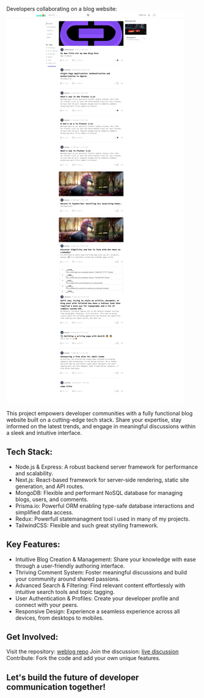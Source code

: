 Developers collaborating on a blog website: ![](/preview_image.jpeg)

This project empowers developer communities with a fully functional blog website built on a cutting-edge tech stack. Share your expertise, stay informed on the latest trends, and engage in meaningful discussions within a sleek and intuitive interface.

## Tech Stack:
- Node.js & Express: A robust backend server framework for performance and scalability.
- Next.js: React-based framework for server-side rendering, static site generation, and API routes.
- MongoDB: Flexible and performant NoSQL database for managing blogs, users, and comments.
- Prisma.io: Powerful ORM enabling type-safe database interactions and simplified data access.
- Redux: Powerfull statemanagment tool i used in many of my projects.
- TailwindCSS: Flexible and such great styiling framework.

## Key Features:
- Intuitive Blog Creation & Management: Share your knowledge with ease through a user-friendly authoring interface.
- Thriving Comment System: Foster meaningful discussions and build your community around shared passions.
- Advanced Search & Filtering: Find relevant content effortlessly with intuitive search tools and topic tagging.
- User Authentication & Profiles: Create your developer profile and connect with your peers.
- Responsive Design: Experience a seamless experience across all devices, from desktops to mobiles.

## Get Involved:
Visit the repository: [weblog repo](https://github.com/ahsoj/weblog-cl)
Join the discussion: [live discussion](https://www.weblog.dev/popular)
Contribute: Fork the code and add your own unique features.
## Let's build the future of developer communication together!

